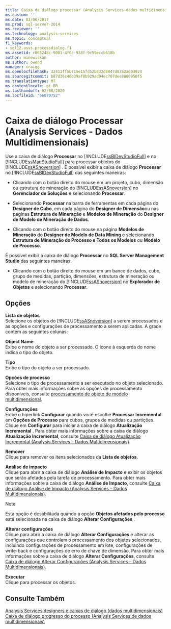 ```yaml
---
title: Caixa de diálogo processar (Analysis Services-dados multidimensionais) | Microsoft Docs
ms.custom: ''
ms.date: 03/06/2017
ms.prod: sql-server-2014
ms.reviewer: ''
ms.technology: analysis-services
ms.topic: conceptual
f1_keywords:
- sql12.asvs.processdialog.f1
ms.assetid: c065248c-9001-4f0c-928f-9c59eccb618b
author: minewiskan
ms.author: owend
manager: craigg
ms.openlocfilehash: 32411ff5b715e15fd52b832d8047d8382a603924
ms.sourcegitcommit: b87d36c46b39af8b929ad94ec707dee8800950f5
ms.translationtype: MT
ms.contentlocale: pt-BR
ms.lasthandoff: 02/08/2020
ms.locfileid: "66070752"
---
```

# <a name="process-dialog-box-analysis-services---multidimensional-data"></a>Caixa de diálogo Processar (Analysis Services - Dados Multidimensionais)
  Use a caixa de diálogo **Processar** no [!INCLUDE[ssBIDevStudioFull](../includes/ssbidevstudiofull-md.md)] e no [!INCLUDE[ssManStudioFull](../includes/ssmanstudiofull-md.md)] para processar objetos do [!INCLUDE[ssASnoversion](../includes/ssasnoversion-md.md)] . É possível exibir a caixa de diálogo **Processar** no [!INCLUDE[ssBIDevStudioFull](../includes/ssbidevstudiofull-md.md)] das seguintes maneiras:  
  
-   Clicando com o botão direito do mouse em um projeto, cubo, dimensão ou estrutura de mineração do [!INCLUDE[ssASnoversion](../includes/ssasnoversion-md.md)] no **Gerenciador de Soluções** e selecionando **Processar**.  
  
-   Selecionando **Processar** na barra de ferramentas em cada página do **Designer de Cubo**, em cada página do **Designer de Dimensão**ou nas páginas **Estrutura de Mineração** e **Modelos de Mineração** do **Designer de Modelo de Mineração de Dados**.  
  
-   Clicando com o botão direito do mouse na página **Modelos de Mineração** do **Designer de Modelo de Data Mining** e selecionando **Estrutura de Mineração do Processo e Todos os Modelos** ou **Modelo de Processo**.  
  
 É possível exibir a caixa de diálogo **Processar** no **SQL Server Management Studio** das seguintes maneiras:  
  
-   Clicando com o botão direito do mouse em um banco de dados, cubo, grupo de medidas, partição, dimensões, estrutura de mineração ou modelo de mineração do [!INCLUDE[ssASnoversion](../includes/ssasnoversion-md.md)] no **Explorador de Objetos** e selecionando **Processar**.  
  
## <a name="options"></a>Opções  
 **Lista de objetos**  
 Selecione os objetos do [!INCLUDE[ssASnoversion](../includes/ssasnoversion-md.md)] a serem processados e as opções e configurações de processamento a serem aplicadas. A grade contém as seguintes colunas:  
  
 **Object Name**  
 Exibe o nome do objeto a ser processado. O ícone à esquerda do nome indica o tipo do objeto.  
  
 **Tipo**  
 Exibe o tipo do objeto a ser processado.  
  
 **Opções de processo**  
 Selecione o tipo de processamento a ser executado no objeto selecionado. Para obter mais informações sobre as opções de processamento disponíveis, consulte [processamento de objeto de modelo multidimensional](multidimensional-models/processing-a-multidimensional-model-analysis-services.md).  
  
 **Configurações**  
 Exibe o hiperlink **Configurar** quando você escolhe **Processar Incremental** em **Opções de Processo** para cubos, grupos de medidas ou partições. Clique em **Configurar** para iniciar a caixa de diálogo **Atualização Incremental** . Para obter mais informações sobre a caixa de diálogo **Atualização Incremental**, consulte [Caixa de diálogo Atualização Incremental &#40;Analysis Services – Dados Multidimensionais&#41;](incremental-update-dialog-box-analysis-services-multidimensional-data.md).  
  
 **Remover**  
 Clique para remover os itens selecionados da **Lista de objetos**.  
  
 **Análise de impacto**  
 Clique para abrir a caixa de diálogo **Análise de Impacto** e exibir os objetos que serão afetados pela tarefa de processamento. Para obter mais informações sobre a caixa de diálogo **Análise de Impacto**, consulte [Caixa de diálogo Análise de Impacto &#40;Analysis Services – Dados Multidimensionais&#41;](impact-analysis-dialog-box-analysis-services-multidimensional-data.md).  
  
> [!NOTE]  
>  Esta opção é desabilitada quando a opção **Objetos afetados pelo processo** está selecionada na caixa de diálogo **Alterar Configurações** .  
  
 **Alterar configurações**  
 Clique para abrir a caixa de diálogo **Alterar Configurações** e alterar as configurações que controlam o processamento dos objetos selecionados, incluindo configurações de processamento em lote, configurações de write-back e configurações de erro de chave de dimensão. Para obter mais informações sobre a caixa de diálogo **Alterar Configurações**, consulte [Caixa de diálogo Alterar Configurações &#40;Analysis Services – Dados Multidimensionais&#41;](change-settings-dialog-box-analysis-services-multidimensional-data.md).  
  
 **Executar**  
 Clique para processar os objetos.  
  
## <a name="see-also"></a>Consulte Também  
 [Analysis Services designers e caixas de diálogo &#40;dados multidimensionais&#41;](analysis-services-designers-and-dialog-boxes-multidimensional-data.md)   
 [Caixa de diálogo progresso do processo &#40;Analysis Services de dados multidimensionais&#41;](process-progress-dialog-box-analysis-services-multidimensional-data.md)  
  
  
